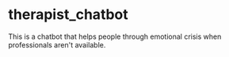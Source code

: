 # therapist_chatbot
This is a chatbot that helps people through emotional crisis when professionals aren't available.
